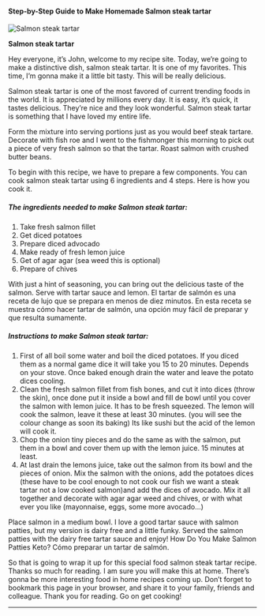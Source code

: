             

#### Step-by-Step Guide to Make Homemade Salmon steak tartar

![Salmon steak tartar](https://img-global.cpcdn.com/recipes/56973187/751x532cq70/salmon-steak-tartar-recipe-main-photo.jpg)

**Salmon steak tartar**

Hey everyone, it’s John, welcome to my recipe site. Today, we’re going to make a distinctive dish, salmon steak tartar. It is one of my favorites. This time, I’m gonna make it a little bit tasty. This will be really delicious.

Salmon steak tartar is one of the most favored of current trending foods in the world. It is appreciated by millions every day. It is easy, it’s quick, it tastes delicious. They’re nice and they look wonderful. Salmon steak tartar is something that I have loved my entire life.

Form the mixture into serving portions just as you would beef steak tartare. Decorate with fish roe and I went to the fishmonger this morning to pick out a piece of very fresh salmon so that the tartar. Roast salmon with crushed butter beans.

To begin with this recipe, we have to prepare a few components. You can cook salmon steak tartar using 6 ingredients and 4 steps. Here is how you cook it.

##### The ingredients needed to make Salmon steak tartar:

1.  Take fresh salmon fillet
2.  Get diced potatoes
3.  Prepare diced advocado
4.  Make ready of fresh lemon juice
5.  Get of agar agar (sea weed this is optional)
6.  Prepare of chives

With just a hint of seasoning, you can bring out the delicious taste of the salmon. Serve with tartar sauce and lemon. El tartar de salmón es una receta de lujo que se prepara en menos de diez minutos. En esta receta se muestra cómo hacer tartar de salmón, una opción muy fácil de preparar y que resulta sumamente.

##### Instructions to make Salmon steak tartar:

1.  First of all boil some water and boil the diced potatoes. If you diced them as a normal game dice it will take you 15 to 20 minutes. Depends on your stove. Once baked enough drain the water and leave the potato dices cooling.
2.  Clean the fresh salmon fillet from fish bones, and cut it into dices (throw the skin), once done put it inside a bowl and fill de bowl until you cover the salmon with lemon juice. It has to be fresh squeezed. The lemon will cook the salmon, leave it these at least 30 minutes. (you will see the colour change as soon its baking) Its like sushi but the acid of the lemon will cook it.
3.  Chop the onion tiny pieces and do the same as with the salmon, put them in a bowl and cover them up with the lemon juice. 15 minutes at least.
4.  At last drain the lemons juice, take out the salmon from its bowl and the pieces of onion. Mix the salmon with the onions, add the potatoes dices (these have to be cool enough to not cook our fish we want a steak tartar not a low cooked salmon)and add the dices of avocado. Mix it all together and decorate with agar agar weed and chives, or with what ever you like (mayonnaise, eggs, some more avocado…)

Place salmon in a medium bowl. I love a good tartar sauce with salmon patties, but my version is dairy free and a little funky. Served the salmon patties with the dairy free tartar sauce and enjoy! How Do You Make Salmon Patties Keto? Cómo preparar un tartar de salmón.

So that is going to wrap it up for this special food salmon steak tartar recipe. Thanks so much for reading. I am sure you will make this at home. There’s gonna be more interesting food in home recipes coming up. Don’t forget to bookmark this page in your browser, and share it to your family, friends and colleague. Thank you for reading. Go on get cooking!

* * *